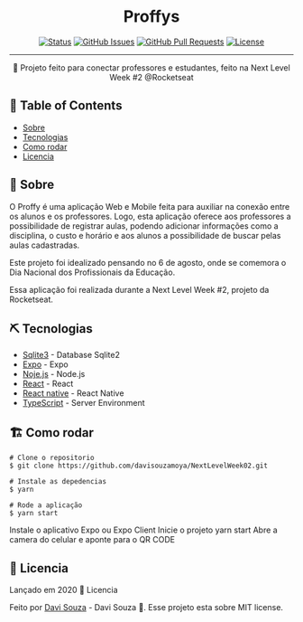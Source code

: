 <p align="center">
  <h1 align="center">Proffys</h1> 
</p>



<div align="center">

[![Status](https://img.shields.io/badge/status-active-success.svg)]()
[![GitHub Issues](https://img.shields.io/github/issues/kylelobo/The-Documentation-Compendium.svg)](https://github.com/kylelobo/The-Documentation-Compendium/issues)
[![GitHub Pull Requests](https://img.shields.io/github/issues-pr/kylelobo/The-Documentation-Compendium.svg)](https://github.com/kylelobo/The-Documentation-Compendium/pulls)
[![License](https://img.shields.io/badge/license-MIT-blue.svg)](/LICENSE)

</div>

---

<p align="center"> 🚀 Projeto feito para conectar professores e estudantes, feito na Next Level Week #2 @Rocketseat
    <br> 
</p>

## 📝 Table of Contents

- [Sobre](#sobre)
- [Tecnologias](#tecnologias)
- [Como rodar](#como_rodar)
- [Licencia](#licencia)

## 🧐 Sobre <a name = "sobre"></a>

O Proffy é uma aplicação Web e Mobile feita para auxiliar na conexão entre os alunos e os professores. Logo, esta aplicação oferece aos professores a possibilidade de registrar aulas, podendo adicionar informações como a disciplina, o custo e horário e aos alunos a possibilidade de buscar pelas aulas cadastradas.

Este projeto foi idealizado pensando no 6 de agosto, onde se comemora o Dia Nacional dos Profissionais da Educação.

Essa aplicação foi realizada durante a Next Level Week #2, projeto da Rocketseat.

## ⛏️ Tecnologias <a name = "tecnologias"></a>

- [Sqlite3](https://github.com/sqlite/sqlite) - Database Sqlite2
- [Expo](https://docs.expo.io/get-started/installation/) - Expo
- [Noje.js](https://nodejs.org/en/) - Node.js
- [React](https://pt-br.reactjs.org/) - React
- [React native](https://reactnative.dev/) - React Native
- [TypeScript](https://www.typescriptlang.org/) - Server Environment

## 🏗 Como rodar <a name = "como_rodar"></a>

```
# Clone o repositorio
$ git clone https://github.com/davisouzamoya/NextLevelWeek02.git

# Instale as depedencias
$ yarn

# Rode a aplicação
$ yarn start
```
Instale o aplicativo Expo ou Expo Client
Inicie o projeto yarn start
Abre a camera do celular e aponte para o QR CODE

## 📕 Licencia <a name = "licencia"></a>

Lançado em 2020 📕 Licencia

Feito por [Davi Souza](https://www.linkedin.com/in/davi-souza-396439145/) - Davi Souza 🚀. Esse projeto esta sobre MIT license.
